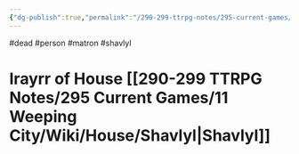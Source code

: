 ```yaml
---
{"dg-publish":true,"permalink":"/290-299-ttrpg-notes/295-current-games/11-weeping-city/wiki/person/irayrr/"}
---
```



#dead #person #matron #shavlyl 

# Irayrr of House [[290-299 TTRPG Notes/295 Current Games/11 Weeping City/Wiki/House/Shavlyl\|Shavlyl]]